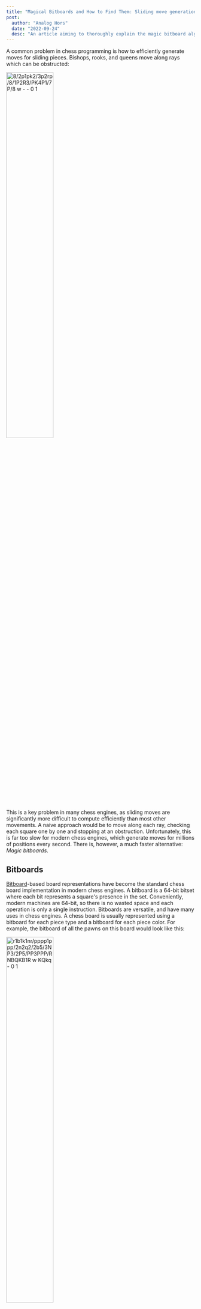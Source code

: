 ```yaml
---
title: "Magical Bitboards and How to Find Them: Sliding move generation in chess"
post:
  author: "Analog Hors"
  date: "2022-09-24"
  desc: "An article aiming to thoroughly explain the magic bitboard algorithm as applied to Chess sliding move generation."
---
```


A common problem in chess programming is how to efficiently generate moves for sliding pieces. Bishops, rooks, and queens move along rays which can be obstructed:

<img src="img/slider_demo_board.svg" style="width: 50%;" alt="8/2p1pk2/3p2rp/8/1P2R3/PK4P1/7P/8 w - - 0 1">

This is a key problem in many chess engines, as sliding moves are significantly more difficult to compute efficiently than most other movements. A naive approach would be to move along each ray, checking each square one by one and stopping at an obstruction. Unfortunately, this is far too slow for modern chess engines, which generate moves for millions of positions every second. There is, however, a much faster alternative: *Magic bitboards*.

## Bitboards
[Bitboard](https://en.wikipedia.org/wiki/Bitboard)-based board representations have become the standard chess board implementation in modern chess engines. A bitboard is a 64-bit bitset where each bit represents a square's presence in the set. Conveniently, modern machines are 64-bit, so there is no wasted space and each operation is only a single instruction. Bitboards are versatile, and have many uses in chess engines. A chess board is usually represented using a bitboard for each piece type and a bitboard for each piece color. For example, the bitboard of all the pawns on this board would look like this:

<img src="img/bitboard_demo_board.svg" style="width: 50%;" alt="r1b1k1nr/pppp1ppp/2n2q2/2b5/3NP3/2P5/PP3PPP/RNBQKB1R w KQkq - 0 1">

```
. . . . . . . .
X X X X . X X X
. . . . . . . .
. . . . . . . .
. . . . X . . .
. . X . . . . .
X X . . . X X X
. . . . . . . .
```
There are a few advantages to storing pieces in a bitboard over the fairly obvious approach of an 8x8 array.
For one, bitboards provide efficient set operations through bit operators:
```rust
let white_pieces = board.colors(Color::White);
let pawns = board.pieces(Piece::Pawn);
let white_pawns = white_pieces & pawns;
```
This can make querying and modifying the board state significantly easier.
Another important trick is that as the board is now made of nice and compact numbers, you can do math on it.

<img src="img/xkcd_assigning_numbers.svg" style="background: white; width: 25%;" alt="Assigning Numbers" title="Gödel should do an article on which branches of math have the lowest average theorem number.">

## Doing math on it
Consider the A1 rook on this board:

<img src="img/a1_rook_board.svg" style="width: 50%;" alt="8/8/k1b5/p7/8/2K5/8/R4N1r w - - 0 1">

Here, the A5 pawn and the F1 knight are what are known as *blockers*, as they prevent the rook from moving to squares behind them. However, they differ slightly in that the rook may still move to the A5 square by capturing the pawn, but it cannot move to the F1 square since it cannot capture a friendly piece. Since this difference only affects whether the square the blocker is on is a valid place for the rook to move to, we can pretend that all blockers can be captured, and filter out moves that capture friendly pieces later. This means that blockers now only prevent the rook from moving to squares behind it, but not itself, which simplifies the problem significantly.

More generally, for any configuration of blockers, any pieces on the highlighted squares are capable of obstructing the rook's rays:

<img src="img/a1_rook_board_blockers.svg" style="width: 50%;" alt="8/8/k1b5/p7/8/2K5/8/R4N1r w - - 0 1">

Note that the A8 and H1 squares are not relevant, as they do not have any squares behind them to block.

These relevant squares can be represented as a bitmask over the occupied squares of the board:
```
. . . . . . . .
X . . . . . . .
X . . . . . . .
X . . . . . . .
X . . . . . . .
X . . . . . . .
X . . . . . . .
. X X X X X X .
```
Only pieces at these 12 bits affect the squares the A1 rook can move to. With that in mind, we can think of our goal as finding a function that maps these 2<sup>12</sup> (4096) distinct blocker configurations to their resulting set of moves. The most common tool for an efficient mapping is a lookup table, which is just an array that maps indexes to values. Lookup tables represent an extreme case of the space-time tradeoff; The result of every input to a function is calculated ahead of time and stored, reducing later computation to a single lookup. The sliding move function is difficult to compute, and 4096 entries is a fairly reasonable size for a lookup table. Unfortunately, the set of blocker configurations is spread out across almost the entire 64-bit range, making it completely unsuitable as an index. We need some way of reducing the range of the keys into something more compact.

The answer is a hash function. We can hash the blocker set to produce an index into the lookup table, much like a hash table. General-purpose hash tables require complex logic to handle hash collisions, where two different keys hash to the same index. In our case, however, we know all of the possible keys in advance. This allows us to construct a specialized [perfect hash function](https://en.wikipedia.org/wiki/Perfect_hash_function) which produces no collisions, allowing us to skip the complex logic for handling hash collisions.

In this case, we can use the function `(blockers * magic) >> (64 - index_bits)`, where `blockers = occupied & mask`. We apply a mask to get the relevant blockers, multiply it by a magic number to produce a hash, then shift down the top bits to produce an index into the hash table. We use the top bits because they can potentially be affected by any bit during the multiply, giving them the high entropy required of a good hash function.

This is done for each square and slider, using different magic numbers and index bits. In the end, we get 64 hash tables for the rook and 64 hash tables for the bishop, each mapping their relevant blockers to their move sets.

In code, this would look something like:
```rust
struct MagicEntry {
    mask: BitBoard,
    magic: u64,
    index_bits: u8,
}

const ROOK_MAGICS: &[MagicEntry; Square::NUM] = todo!();
const BISHOP_MAGICS: &[MagicEntry; Square::NUM] = todo!();

const ROOK_MOVES: &[&[BitBoard]; Square::NUM] = todo!();
const BISHOP_MOVES: &[&[BitBoard]; Square::NUM] = todo!();

fn magic_index(entry: &MagicEntry, blockers: BitBoard) -> usize {
    let blockers = blockers & entry.mask;
    let hash = blockers.0.wrapping_mul(entry.magic);
    let index = (hash >> (64 - entry.index_bits)) as usize;
    index
}

fn get_rook_moves(square: Square, blockers: BitBoard) -> BitBoard {
    let magic = &ROOK_MAGICS[square as usize];
    let moves = &ROOK_MOVES[square as usize];
    moves[magic_index(magic, blockers)]
}

fn get_bishop_moves(square: Square, blockers: BitBoard) -> BitBoard {
    let magic = &BISHOP_MAGICS[square as usize];
    let moves = &BISHOP_MOVES[square as usize];
    moves[magic_index(magic, blockers)]
}
```
Note that all of the code in this page will use certain wrapper types (`BitBoard`, `Square`) defined elsewhere. The code for them (and demo code for the rest of this page) can be found [here](https://github.com/analog-hors/magic-bitboards-demo).

## Finding the magics
Of course, this is all assuming we have such magic numbers. How do we find them?

As it turns out, the easiest way to find them is through automated trial and error. We simply generate a random candidate magic, then test if it correctly maps each input to the correct output in the hash table. This can be done by constructing the hash table and attempting to insert moves while verifying that no collisions happen. We can use the slow raycast approach mentioned at the start of the article to generate the correct output move set given the input blockers. This process is made significantly easier due to the existence of *constructive collisions*. Some blocker configurations map to the same moveset:

<img src="img/constructive_collisions_1.svg" style="width: 30%;" alt="3k4/3p4/8/8/1r1R1Pb1/3K4/3P4/8 w - - 0 1"><img src="img/constructive_collisions_2.svg" style="width: 30%;" alt="8/3p4/2k5/8/1r1R1P1n/3K4/3P4/8 w - - 0 1"><img src="img/constructive_collisions_3.svg" style="width: 30%;" alt="3k4/3p4/8/8/1r1R1P2/3K4/8/8 w - - 0 1">


It doesn't matter if any of these blocker configurations collide with each other, as it will still give the correct result. The more of these collisions there are, the fewer table slots we'll use, and the smaller our final table can be.
```rust
// Given a sliding piece and a square, finds a magic number that
// perfectly maps input blockers into its solution in a hash table
fn find_magic(
    slider: &Slider,
    square: Square,
    index_bits: u8,
) -> (MagicEntry, Vec<BitBoard>) {
    let mask = slider.relevant_blockers(square);
    loop {
        // Magics require a low number of active bits, so we AND
        // by two more random values to cut down on the bits set.
        let magic = random_u64() & random_u64() & random_u64();
        let magic_entry = MagicEntry { mask, magic, index_bits };
        if let Ok(table) = try_make_table(slider, square, &magic_entry) {
            return (magic_entry, table);
        }
    }
}

struct TableFillError;

// Attempt to fill in a hash table using a magic number.
// Fails if there are any non-constructive collisions.
fn try_make_table(
    slider: &Slider,
    square: Square,
    magic_entry: &MagicEntry,
) -> Result<Vec<BitBoard>, TableFillError> {
    let mut table = vec![BitBoard::EMPTY; 1 << entry.index_bits];
    // Iterate all configurations of blockers
    for blockers in subsets(magic_entry.mask) {
        let moves = slider.moves(square, blockers);
        let table_entry = &mut table[magic_index(magic_entry, blockers)];
        if table_entry.is_empty() {
            // Write to empty slot
            *table_entry = moves;
        } else if *table_entry != moves {
            // Having two different move sets in the same slot is a hash collision
            return Err(TableFillError);
        }
    }
    Ok(table)
}
```
There remains the question of how many index bits are required for a given square and slider type. A simple approach is to use the number of bits in the relevant blocker mask. Some square and slider configurations have magics that require fewer bits than in their masks, although finding such magics is computationally expensive. A list of such magics can be found [here](https://www.chessprogramming.org/Best_Magics_so_far).

## Implementation notes

### Storing index bits
While the magic hashing function is presented as `(blockers * magic) >> (64 - index_bits)`, most implementations store `64 - index_bits` instead of `index_bits`, eliminating a subtraction at runtime.

### Combined tables
In most implementations, each square's hash table is actually concatenated into one big table in the final code. To account for this, each magic gets an additional base offset to shift the index to the start of the relevant segment in the final table. This ends up looking like:
```rust
struct MagicEntry {
    mask: BitBoard,
    magic: u64,
    shift: u8,
    offset: u32,
}

const ROOK_MAGICS: &[MagicEntry; Square::NUM] = todo!();
const BISHOP_MAGICS: &[MagicEntry; Square::NUM] = todo!();

const ROOK_MOVES: &[BitBoard] = todo!();
const BISHOP_MOVES: &[BitBoard] = todo!();

fn magic_index(entry: &MagicEntry, blockers: BitBoard) -> usize {
    let blockers = blockers & entry.mask;
    let hash = blockers.0.wrapping_mul(entry.magic);
    let index = (hash >> entry.shift) as usize;
    entry.offset as usize + index
}

fn get_rook_moves(square: Square, blockers: BitBoard) -> BitBoard {
    let magic = &ROOK_MAGICS[square as usize];
    ROOK_MOVES[magic_index(magic, blockers)]
}

fn get_bishop_moves(square: Square, blockers: BitBoard) -> BitBoard {
    let magic = &BISHOP_MAGICS[square as usize];
    BISHOP_MOVES[magic_index(magic, blockers)]
}
```

### Hardcoding magics
As standard magic generation is usually quite fast, the entire magic generation routine can be performed during program startup and the generated magics and tables stored. However, more sophisticated magics may take significantly longer to generate, making such an approach impractical. In such cases, the generated magics are instead hardcoded as a constant. The table is then filled in using the magics as usual.

### Finding all subsets of a bitset
One part of magic generation involves iterating all subsets of the blocker mask to find all relevant configurations of blockers. This is commonly implemented using the [Carry-Rippler trick](https://www.chessprogramming.org/Traversing_Subsets_of_a_Set#All_Subsets_of_any_Set), a clever bit of bit magic:
```rust
let mut subset = 0;
loop {
    // Use `subset`...
    subset = subset.wrapping_sub(set) & set;
    if subset == 0 {
        break;
    }
}
```
This loop efficiently enumerates all subsets of some bitset. The magic happens here:
```rust
subset = subset.wrapping_sub(set) & set;
```
This step will take the current subset and find the next highest subset after it. It makes a little more sense in its expanded form:
```rust
subset |= !set;
subset += 1;
subset &= set;
```
To understand how this works, consider enumerating subsets of the bitset `00001111`. As all bits are contiguous, one can simply enumerate its subsets by counting from `00000000` to `00001111`. The carry-rippler extends this idea to non-contiguous sets by first filling in all bits that are *not* in the set. This bridges the gap between bits in the set, allowing carry bits to ripple through as if the set were contiguous. It then increments as usual before clearing all filler bits set in the first step.

As an example, let's assume that `set` is `01001100`, and `subset` is `0000100`.
The first step sets all bits that are *not* in `set`. `subset` is now:
```
  10110011
| 00000100
 [10110111]
```
Next, `subset` is incremented:
```
  10110111
+ 00000001
 [10111000]
```
Note how the last 4 bits change. The `1` ripples through the last 2 filler bits, as they have to be carried over to the next bit. Due to the filler bits, the carry always ripples through the unset bits in `set`.
Finally, all bits that are not in `set` are cleared:
```
  10111000
& 01001100
 [00001000]
```
This unsets all filler bits, and what we're left with is the "next" subset of `set`.

The expanded form can be reduced into its reduced form. The first OR can be replaced with an addition, as the unused bits are always 0.
```rust
subset += !set;
subset += 1;
subset &= set;
```
Due to [two's complement](https://en.wikipedia.org/wiki/Two%27s_complement), we can replace the NOT with negation minus 1.
```rust
subset += -set - 1;
subset += 1;
subset &= set;
```
Removing the now-redundant addition leaves:
```rust
subset -= set;
subset &= set;
```
or:
```rust
subset = (subset - set) & set;
```
Of course, Rust isn't particularly fond of overflows, so subtraction is replaced with `wrapping_sub`.

## Further improvements
Many flavours of magic bitboards exist, and there are many improvements that can be made to this implementation.

### Fixed-shift magic bitboards
[Fixed-shift magic bitboards](https://www.chessprogramming.org/Magic_Bitboards#Fixed_shift_Fancy) use the same shift for all squares, thus removing the lookup for the dynamic shift. They instead compensate for the shift by finding magics that naturally produce a reduced range of indexes in the output.

### Overlapping tables
Not every slot in the hash table for each square ends up being used, as the indexing function is not perfect. However, the tables produced by each square can be overlapped and combined into a single table to take advantage of such gaps in each square's individual tables. This overlapping can reduce the final table size significantly.

### Black magic bitboards
[Black magic bitboards](https://www.chessprogramming.org/Magic_Bitboards#Black_Magic_Bitboards) use an OR with a negated mask that sets all irrelevant blockers to `1` instead of removing them. For "white magics", it can be observed that the output index is always `0` when there are no relevant blockers, as `0 * magic` simply produces the hash `0`. This means that the minimum index produced by any white magic is always `0`. Black magics are always non-zero, and so do not have this bound on the minimum index. Thus, the output range of a black magic can be further reduced by maximizing the minimum index produced by the magic.

### `PEXT` bitboards
`PEXT` is an instruction from the BMI2 extension available on modern x86-64 CPUs. `PEXT` takes in an integer and a mask and extracts the bits located at the mask into a contiguous set of bits. It acts as a faster substitute to the magic index function, as it can produce an index by extracting blockers directly from the board using a mask. This variant is known as [`PEXT` bitboards](https://www.chessprogramming.org/BMI2#PEXTBitboards).

## Resources
- As mentioned earlier, an example implementation of magic bitboards can be found [here](https://github.com/analog-hors/magic-bitboards-demo).

- The code for the example implementation was partly derived from my own [`cozy-chess`](https://github.com/analog-hors/cozy-chess) library, which implements a complete high-performance legal move generation algorithm.

- The [Chess Programming Wiki](https://www.chessprogramming.org/Magic_Bitboards) is an excellent source of material for chess programming.

## Thanks
This page was edited and refined significantly with the help of [MinusKelvin](https://minuskelvin.net/).
The chess piece set used in the example boards is [Colin M.L. Burnett's piece set](https://en.wikipedia.org/wiki/User:Cburnett/GFDL_images/Chess).
